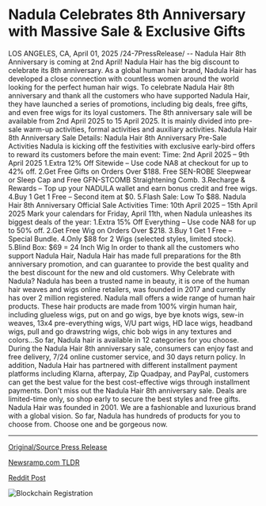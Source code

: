 # Nadula Celebrates 8th Anniversary with Massive Sale & Exclusive Gifts

LOS ANGELES, CA, April 01, 2025 /24-7PressRelease/ -- Nadula Hair 8th Anniversary is coming at 2nd April! Nadula Hair has the big discount to celebrate its 8th anniversary. As a global human hair brand, Nadula Hair has developed a close connection with countless women around the world looking for the perfect human hair wigs.   To celebrate Nadula Hair 8th anniversary and thank all the customers who have supported Nadula Hair, they have launched a series of promotions, including big deals, free gifts, and even free wigs for its loyal customers.   The 8th anniversary sale will be available from 2nd April 2025 to 15 April 2025. It is mainly divided into pre-sale warm-up activities, formal activities and auxiliary activities.   Nadula Hair 8th Anniversary Sale Details:  Nadula Hair 8th Anniversary Pre-Sale Activities Nadula is kicking off the festivities with exclusive early-bird offers to reward its customers before the main event: Time: 2nd April 2025 – 9th April 2025 1.Extra 12% Off Sitewide – Use code NA8 at checkout for up to 42% off. 2.Get Free Gifts on Orders Over $188. Free SEN-ROBE Sleepwear or Sleep Cap and Free GFN-STCOMB Straightening Comb. 3.Recharge & Rewards – Top up your NADULA wallet and earn bonus credit and free wigs. 4.Buy 1 Get 1 Free – Second item at $0. 5.Flash Sale: Low To $88.  Nadula Hair 8th Anniversary Official Sale Activities Time: 10th April 2025 – 15th April 2025 Mark your calendars for Friday, April 11th, when Nadula unleashes its biggest deals of the year: 1.Extra 15% Off Everything – Use code NA8 for up to 50% off. 2.Get Free Wig on Orders Over $218. 3.Buy 1 Get 1 Free – Special Bundle. 4.Only $88 for 2 Wigs (selected styles, limited stock). 5.Blind Box: $69 = 24 Inch Wig  In order to thank all the customers who support Nadula Hair, Nadula Hair has made full preparations for the 8th anniversary promotion, and can guarantee to provide the best quality and the best discount for the new and old customers.  Why Celebrate with Nadula? Nadula has been a trusted name in beauty, it is one of the human hair weaves and wigs online retailers, was founded in 2017 and currently has over 2 million registered. Nadula mall offers a wide range of human hair products. These hair products are made from 100% virgin human hair, including glueless wigs, put on and go wigs, bye bye knots wigs, sew-in weaves, 13x4 pre-everything wigs, V/U part wigs, HD lace wigs, headband wigs, pull and go drawstring wigs, chic bob wigs in any textures and colors...So far, Nadula hair is available in 12 categories for you choose.  During the Nadula Hair 8th anniversary sale, consumers can enjoy fast and free delivery, 7/24 online customer service, and 30 days return policy. In addition, Nadula Hair has partnered with different installment payment platforms including Klarna, afterpay, Zip Quadpay, and PayPal, customers can get the best value for the best cost-effective wigs through installment payments.   Don't miss out the Nadula Hair 8th anniversary sale. Deals are limited-time only, so shop early to secure the best styles and free gifts.  Nadula Hair was founded in 2001. We are a fashionable and luxurious brand with a global vision. So far, Nadula has hundreds of products for you to choose from. Choose one and be gorgeous now. 

---

[Original/Source Press Release](https://www.24-7pressrelease.com/press-release/521201/nadula-celebrates-8th-anniversary-with-massive-sale-exclusive-gifts)
                    

[Newsramp.com TLDR](https://newsramp.com/curated-news/nadula-hair-8th-anniversary-sale-big-discounts-free-gifts-and-more/dc1fc8a24b5251d44906240ef80e9a5f) 

 



[Reddit Post](https://www.reddit.com/r/Lifestyle_Culture/comments/1jopqcw/nadula_hair_8th_anniversary_sale_big_discounts/) 



![Blockchain Registration](https://cdn.newsramp.app/24-7PressRelease/qrcode/254/1/epicFpAP.webp)